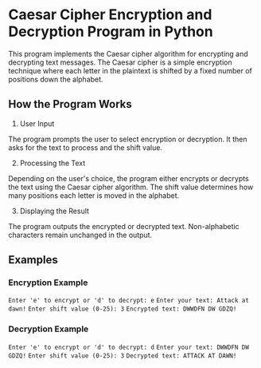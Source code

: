 # Caesar Cipher Encryption and Decryption Program in Python 

This program implements the Caesar cipher algorithm for encrypting and decrypting text messages. 
The Caesar cipher is a simple encryption technique where each letter in the plaintext is shifted 
by a fixed number of positions down the alphabet.

## How the Program Works
1. User Input

The program prompts the user to select encryption or decryption.
It then asks for the text to process and the shift value.

2. Processing the Text

Depending on the user's choice, the program either encrypts or decrypts the text using the Caesar cipher algorithm.
The shift value determines how many positions each letter is moved in the alphabet.

3. Displaying the Result

The program outputs the encrypted or decrypted text.
Non-alphabetic characters remain unchanged in the output.

## Examples 

### Encryption Example 

`Enter 'e' to encrypt or 'd' to decrypt: e`
`Enter your text: Attack at dawn!`
`Enter shift value (0-25): 3`
`Encrypted text: DWWDFN DW GDZQ!`

### Decryption Example
`Enter 'e' to encrypt or 'd' to decrypt: d`
`Enter your text: DWWDFN DW GDZQ!`
`Enter shift value (0-25): 3`
`Decrypted text: ATTACK AT DAWN!`
